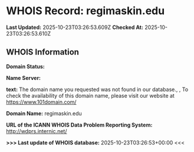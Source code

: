 # WHOIS Record: regimaskin.edu

**Last Updated:** 2025-10-23T03:26:53.609Z
**Checked At:** 2025-10-23T03:26:53.610Z

## WHOIS Information

**Domain Status:** 

**Name Server:** 

**text:** The domain name you requested was not found in our database., , To check the availability of this domain name, please visit our website at https://www.101domain.com/

**Domain Name:** regimaskin.edu

**URL of the ICANN WHOIS Data Problem Reporting System:** http://wdprs.internic.net/

**>>> Last update of WHOIS database:** 2025-10-23T03:26:53+00:00 <<<

